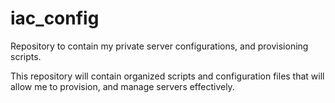 # iac_config
Repository to contain my private server configurations, and provisioning scripts.

This repository will contain organized scripts and configuration files that will allow
me to provision, and manage servers effectively.
